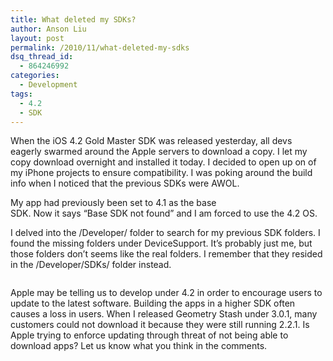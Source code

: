 ```yaml
---
title: What deleted my SDKs?
author: Anson Liu
layout: post
permalink: /2010/11/what-deleted-my-sdks
dsq_thread_id:
  - 864246992
categories:
  - Development
tags:
  - 4.2
  - SDK
---
```

When the iOS 4.2 Gold Master SDK was released yesterday, all devs eagerly swarmed around the Apple servers to download a copy. I let my copy download overnight and installed it today. I decided to open up on of my iPhone projects to ensure compatibility. I was poking around the build info when I noticed that the previous SDKs were AWOL.

<img class="alignleft size-full wp-image-197" title="only ios 4.2" src="https://i1.wp.com/apparentetch.com/wp-content/uploads/2010/11/only-ios-4.2.png?resize=477%2C104" alt="" data-recalc-dims="1" />My app had previously been set to 4.1 as the base  
SDK. Now it says &#8220;Base SDK not found&#8221; and I am forced to use the 4.2 OS.

I delved into the /Developer/ folder to search for my previous SDK folders. I found the missing folders under DeviceSupport. It&#8217;s probably just me, but those folders don&#8217;t seems like the real folders. I remember that they resided in the /Developer/SDKs/ folder instead.

<p style="text-align: center;">
  <!--more Read More → -->
</p>

<img class="alignleft size-full wp-image-198" title="only 4.2 sdk folder" src="https://i1.wp.com/apparentetch.com/wp-content/uploads/2010/11/only-4.2-sdk-folder.png?resize=513%2C169" alt="" data-recalc-dims="1" />

Apple may be telling us to develop under 4.2 in order to encourage users to update to the latest software. Building the apps in a higher SDK often causes a loss in users. When I released Geometry Stash under 3.0.1, many customers could not download it because they were still running 2.2.1. Is Apple trying to enforce updating through threat of not being able to download apps? Let us know what you think in the comments.